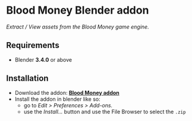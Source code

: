 # Blood Money Blender addon
*Extract / View assets from the Blood Money game engine.*
 
## Requirements
 - Blender **3.4.0** or above

## Installation
 - Download the addon: **[Blood Money addon](https://github.com/glacier-modding/io_scene_blood_money/releases/download/v1.0.0/io_scene_blood_money.zip)**
 - Install the addon in blender like so:
   - go to *Edit > Preferences > Add-ons.*
   - use the *Install…* button and use the File Browser to select the `.zip`
